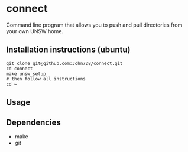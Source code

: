 # connect

Command line program that allows you to push and pull directories from your own UNSW home.

## Installation instructions (ubuntu)
```
git clone git@github.com:John728/connect.git
cd connect
make unsw_setup
# then follow all instructions
cd ~
```

## Usage


## Dependencies

- make
- git

